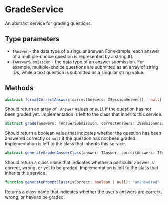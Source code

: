 # GradeService
An abstract service for grading questions.

## Type parameters
- ``TAnswer`` - the data type of a singular answer. For example, each answer of a multiple-choice question is represented by a string ID.
- ``TAnswerSubmission`` - the data type of an answer submission. For example, multiple-choice questions are submitted as an array of string IDs, while a text question is submitted as a singular string value.

## Methods
```typescript
abstract formatCorrectAnswers(correctAnswers: ISessionAnswer[] | null): TAnswer[] | null;
```
Should return an array of ``TAnswer`` values or ``null`` if the question has not been graded yet. Implementation is left to the class that inherits this service.

```typescript
abstract grade(answers: TAnswerSubmission, correctAnswers: ISessionAnswer[] | null): boolean | null;
```
Should return a boolean value that indicates whether the question has been answered correctly or ``null`` if the question has not been graded. Implementation is left to the class that inherits this service.

```typescript
abstract generateGradedAnswerClass(answer: TAnswer, correctAnswers: ISessionAnswer[] | null): "correct-answer" | "wrong-answer" | "not-graded";
```
Should return a class name that indicates whether a particular answer is correct, wrong, or yet to be graded. Implementation is left to the class that inherits this service.

```typescript
function generatePromptClass(isCorrect: boolean | null): "unanswered" | "correct" | "wrong"
```
Returns a class name that indicates whether the user's answers are correct, wrong, or have to be graded.

